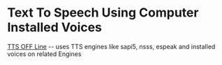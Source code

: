 # Text To Speech Using Computer Installed Voices
[TTS OFF Line](https://github.com/nateshmbhat/pyttsx3) -- uses TTS engines like sapi5, nsss, espeak and installed voices on related Engines
